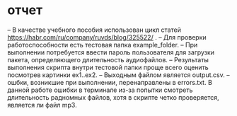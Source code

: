 # отчет
– В качестве учебного пособия использован цикл статей https://habr.com/ru/company/ruvds/blog/325522/ .
– Для проверки работоспособности есть тестовая папка example_folder.
– При выполнении потребуется ввести пароль пользователя для загрузки пакета, определяющего длительность аудиофайлов.
– Результаты выполнения скрипта внутри тестовой папки проще всего оценить посмотрев картинки ex1..ex2. 
– Выходным файлом является output.csv.
– ошбки, возникшие при выполнении, перенаправлены в errors.txt. В данной работе ошибки в терминале из-за попытки смотреть длительность радномных файлов, хотя в скрипте четко проверяется, является ли файл mp3.
